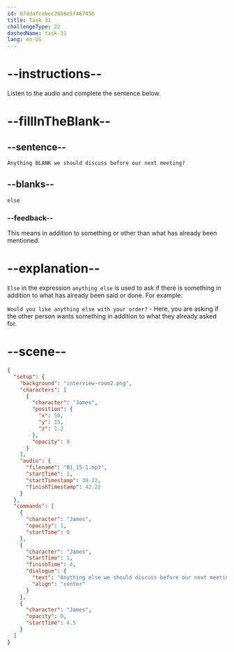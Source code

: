 ```yaml
---
id: 67ddafcebec26b8e5f46745b
title: Task 31
challengeType: 22
dashedName: task-31
lang: en-US
---
```


<!-- (Audio) James: Anything else we should discuss before our next meeting? -->

# --instructions--

Listen to the audio and complete the sentence below.

# --fillInTheBlank--

## --sentence--

`Anything BLANK we should discuss before our next meeting?`

## --blanks--

`else`

### --feedback--

This means in addition to something or other than what has already been mentioned.

# --explanation--

`Else` in the expression `anything else` is used to ask if there is something in addition to what has already been said or done. For example:

`Would you like anything else with your order?` - Here, you are asking if the other person wants something in addition to what they already asked for.

# --scene--

```json
{
  "setup": {
    "background": "interview-room2.png",
    "characters": [
      {
        "character": "James",
        "position": {
          "x": 50,
          "y": 15,
          "z": 1.2
        },
        "opacity": 0
      }
    ],
    "audio": {
      "filename": "B1_15-1.mp3",
      "startTime": 1,
      "startTimestamp": 39.22,
      "finishTimestamp": 42.22
    }
  },
  "commands": [
    {
      "character": "James",
      "opacity": 1,
      "startTime": 0
    },
    {
      "character": "James",
      "startTime": 1,
      "finishTime": 4,
      "dialogue": {
        "text": "Anything else we should discuss before our next meeting?",
        "align": "center"
      }
    },
    {
      "character": "James",
      "opacity": 0,
      "startTime": 4.5
    }
  ]
}
```

